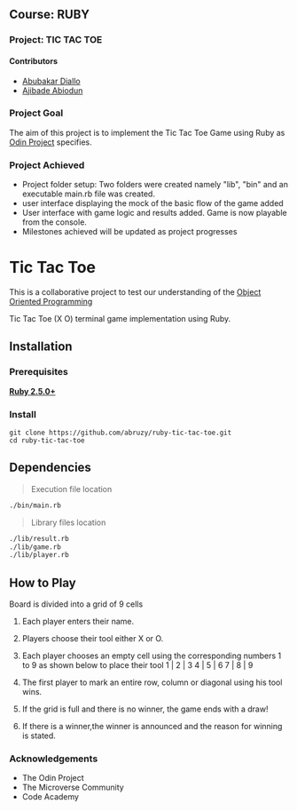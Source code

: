 ## Course: RUBY
### Project: TIC TAC TOE

#### Contributors
* [Abubakar Diallo](https://github.com/abruzy)
* [Ajibade Abiodun](https://github.com/Tripple-A)

### Project Goal

The aim of this project is to implement the Tic Tac Toe Game using Ruby as [Odin Project](https://www.theodinproject.com/courses/ruby-programming/lessons/oop) specifies.


### Project Achieved
* Project folder setup: Two folders were created namely "lib", "bin" and an executable main.rb file was created.
* user interface displaying the mock of the basic flow of the game added
* User interface with game logic and results added. Game is now playable from the console.
* Milestones achieved will be updated as project progresses

# Tic Tac Toe
This is a collaborative project to test our understanding of the [Object Oriented Programming](https://en.wikipedia.org/wiki/Object-oriented_programming)

Tic Tac Toe (X O) terminal game implementation using Ruby.

## Installation

### Prerequisites

**[Ruby 2.5.0+](https://www.ruby-lang.org/en/downloads/)**

### Install

```console
git clone https://github.com/abruzy/ruby-tic-tac-toe.git
cd ruby-tic-tac-toe
```

## Dependencies

> Execution file location

```sh
./bin/main.rb
```

> Library files location

```sh
./lib/result.rb
./lib/game.rb
./lib/player.rb
```

## How to Play

Board is divided into a grid of 9 cells

1. Each player enters their name.
2. Players choose their tool either X or O.
3. Each player chooses an empty cell using the corresponding numbers 1 to 9 as shown below to place their tool
                            1 | 2 | 3
                            4 | 5 | 6
                            7 | 8 | 9 

4. The first player to mark an entire row, column or diagonal using his tool wins.
5. If the grid is full and there is no winner, the game ends with a draw!
6. If there is a winner,the winner is announced and the reason for winning is stated.


### Acknowledgements
* The Odin Project
* The Microverse Community
* Code Academy
